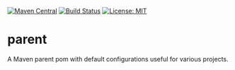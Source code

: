[![Maven Central](https://img.shields.io/maven-central/v/com.github.gv2011/parent.svg)](https://search.maven.org/#search|ga|1|g%3A%22com.github.gv2011%22%20AND%20a%3A%22parent%22)
[![Build Status](https://travis-ci.org/gv2011/parent.svg?branch=master)](https://travis-ci.org/gv2011/parent)
[![License: MIT](https://img.shields.io/badge/License-MIT-green.svg)](https://opensource.org/licenses/MIT)

# parent

A Maven parent pom with default configurations useful for various projects.

